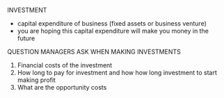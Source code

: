 INVESTMENT
- capital expenditure of business (fixed assets or business venture)
- you are hoping this capital expenditure will make you money in the future

QUESTION MANAGERS ASK WHEN MAKING INVESTMENTS
1. Financial costs of the investment
2. How long to pay for investment and how how long investment to start making profit
3. What are the opportunity costs